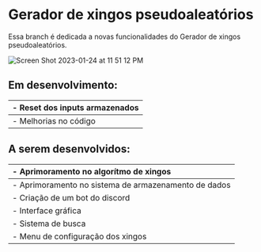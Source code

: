 # Gerador de xingos pseudoaleatórios

Essa branch é dedicada a novas funcionalidades do Gerador de xingos pseudoaleatórios.

![Screen Shot 2023-01-24 at 11 51 12 PM](https://user-images.githubusercontent.com/72944953/214469804-36e23c9c-a7b4-4ea7-84d1-78ebafbf5d06.png)

## Em desenvolvimento:

| - Reset dos inputs armazenados |
| :----------------------------- |
| - Melhorias no código          |

## A serem desenvolvidos:

| - Aprimoramento no algorítmo de xingos               |
| :--------------------------------------------------- |
| - Aprimoramento no sistema de armazenamento de dados |
| - Criação de um bot do discord                       |
| - Interface gráfica                                  |
| - Sistema de busca                                   |
| - Menu de configuração dos xingos                    |
